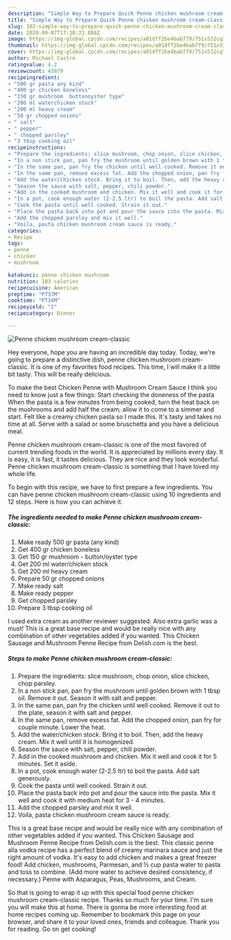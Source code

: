 ```yaml
---
description: "Simple Way to Prepare Quick Penne chicken mushroom cream-classic"
title: "Simple Way to Prepare Quick Penne chicken mushroom cream-classic"
slug: 102-simple-way-to-prepare-quick-penne-chicken-mushroom-cream-classic
date: 2020-09-07T17:30:23.888Z
image: https://img-global.cpcdn.com/recipes/a01dff2be4bab779/751x532cq70/penne-chicken-mushroom-cream-classic-recipe-main-photo.jpg
thumbnail: https://img-global.cpcdn.com/recipes/a01dff2be4bab779/751x532cq70/penne-chicken-mushroom-cream-classic-recipe-main-photo.jpg
cover: https://img-global.cpcdn.com/recipes/a01dff2be4bab779/751x532cq70/penne-chicken-mushroom-cream-classic-recipe-main-photo.jpg
author: Michael Castro
ratingvalue: 4.2
reviewcount: 43879
recipeingredient:
- "500 gr pasta any kind"
- "400 gr chicken boneless"
- "150 gr mushroom  buttonoyster type"
- "200 ml waterchicken stock"
- "200 ml heavy cream"
- "50 gr chopped onions"
- " salt"
- " pepper"
- " chopped parsley"
- "3 tbsp cooking oil"
recipeinstructions:
- "Prepare the ingredients: slice mushroom, chop onion, slice chicken, chop parsley."
- "In a non stick pan, pan fry the mushroom until golden brown with 1 tbsp oil. Remove it out. Season it with salt and pepper."
- "In the same pan, pan fry the chicken until well cooked. Remove it out to the plate, season it with salt and pepper."
- "In the same pan, remove excess fat. Add the chopped onion, pan fry for couple minute. Lower the heat."
- "Add the water/chicken stock. Bring it to boil. Then, add the heavy cream. Mix it well until it is homogenized."
- "Season the sauce with salt, pepper, chili powder."
- "Add in the cooked mushroom and chicken. Mix it well and cook it for 5 minutes. Set it aside."
- "In a pot, cook enough water (2-2.5 ltr) to boil the pasta. Add salt generously."
- "Cook the pasta until well cooked. Strain it out."
- "Place the pasta back into pot and pour the sauce into the pasta. Mix it well and cook it with medium heat for 3 - 4 minutes."
- "Add the chopped parsley and mix it well."
- "Voila, pasta chicken mushroom cream sauce is ready."
categories:
- Recipe
tags:
- penne
- chicken
- mushroom

katakunci: penne chicken mushroom 
nutrition: 103 calories
recipecuisine: American
preptime: "PT37M"
cooktime: "PT34M"
recipeyield: "2"
recipecategory: Dinner

---
```



![Penne chicken mushroom cream-classic](https://img-global.cpcdn.com/recipes/a01dff2be4bab779/751x532cq70/penne-chicken-mushroom-cream-classic-recipe-main-photo.jpg)

Hey everyone, hope you are having an incredible day today. Today, we're going to prepare a distinctive dish, penne chicken mushroom cream-classic. It is one of my favorites food recipes. This time, I will make it a little bit tasty. This will be really delicious.

To make the best Chicken Penne with Mushroom Cream Sauce I think you need to know just a few things: Start checking the doneness of the pasta When the pasta is a few minutes from being cooked, turn the heat back on the mushrooms and add half the cream; allow it to come to a simmer and start. Felt like a creamy chicken pasta so I made this. It&#39;s tasty and takes no time at all. Serve with a salad or some bruschetta and you have a delicious meal.

Penne chicken mushroom cream-classic is one of the most favored of current trending foods in the world. It is appreciated by millions every day. It is easy, it is fast, it tastes delicious. They are nice and they look wonderful. Penne chicken mushroom cream-classic is something that I have loved my whole life.


To begin with this recipe, we have to first prepare a few ingredients. You can have penne chicken mushroom cream-classic using 10 ingredients and 12 steps. Here is how you can achieve it.

<!--inarticleads1-->

##### The ingredients needed to make Penne chicken mushroom cream-classic:

1. Make ready 500 gr pasta (any kind)
1. Get 400 gr chicken boneless
1. Get 150 gr mushroom - button/oyster type
1. Get 200 ml water/chicken stock
1. Get 200 ml heavy cream
1. Prepare 50 gr chopped onions
1. Make ready  salt
1. Make ready  pepper
1. Get  chopped parsley
1. Prepare 3 tbsp cooking oil


I used extra cream as another reviewer suggested. Also extra garlic was a must! This is a great base recipe and would be really nice with any combination of other vegetables added if you wanted. This Chicken Sausage and Mushroom Penne Recipe from Delish.com is the best. 

<!--inarticleads2-->

##### Steps to make Penne chicken mushroom cream-classic:

1. Prepare the ingredients: slice mushroom, chop onion, slice chicken, chop parsley.
1. In a non stick pan, pan fry the mushroom until golden brown with 1 tbsp oil. Remove it out. Season it with salt and pepper.
1. In the same pan, pan fry the chicken until well cooked. Remove it out to the plate, season it with salt and pepper.
1. In the same pan, remove excess fat. Add the chopped onion, pan fry for couple minute. Lower the heat.
1. Add the water/chicken stock. Bring it to boil. Then, add the heavy cream. Mix it well until it is homogenized.
1. Season the sauce with salt, pepper, chili powder.
1. Add in the cooked mushroom and chicken. Mix it well and cook it for 5 minutes. Set it aside.
1. In a pot, cook enough water (2-2.5 ltr) to boil the pasta. Add salt generously.
1. Cook the pasta until well cooked. Strain it out.
1. Place the pasta back into pot and pour the sauce into the pasta. Mix it well and cook it with medium heat for 3 - 4 minutes.
1. Add the chopped parsley and mix it well.
1. Voila, pasta chicken mushroom cream sauce is ready.


This is a great base recipe and would be really nice with any combination of other vegetables added if you wanted. This Chicken Sausage and Mushroom Penne Recipe from Delish.com is the best. This classic penne alla vodka recipe has a perfect blend of creamy marinara sauce and just the right amount of vodka. It&#39;s easy to add chicken and makes a great freezer food! Add chicken, mushrooms, Parmesan, and ½ cup pasta water to pasta and toss to combine. (Add more water to achieve desired consistency, if necessary.) Penne with Asparagus, Peas, Mushrooms, and Cream. 

So that is going to wrap it up with this special food penne chicken mushroom cream-classic recipe. Thanks so much for your time. I'm sure you will make this at home. There is gonna be more interesting food at home recipes coming up. Remember to bookmark this page on your browser, and share it to your loved ones, friends and colleague. Thank you for reading. Go on get cooking!
